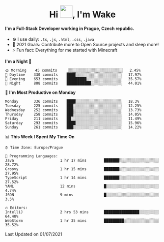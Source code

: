 <h1 align="center">Hi <img src="https://raw.githubusercontent.com/MrWakeCZ/MrWakeCZ/master/Hi.gif" width="40px" />, I'm Wake</h1>

#### I'm a Full-Stack Developer working in Prague, Czech republic.
- ⚙️ I use daily: `.ts`, `.js`, `.html`, `.css`, `.java`
- 🥅 2021 Goals: Contribute more to Open Source projects and sleep more!
- ⚡ Fun fact: Everything for me started with Minecraft

<!--START_SECTION:waka-->
**I'm a Night 🦉** 

```text
🌞 Morning    45 commits     ░░░░░░░░░░░░░░░░░░░░░░░░░   2.45% 
🌆 Daytime    330 commits    ████░░░░░░░░░░░░░░░░░░░░░   17.97% 
🌃 Evening    653 commits    █████████░░░░░░░░░░░░░░░░   35.57% 
🌙 Night      808 commits    ███████████░░░░░░░░░░░░░░   44.01%

```
📅 **I'm Most Productive on Monday** 

```text
Monday       336 commits    ████░░░░░░░░░░░░░░░░░░░░░   18.3% 
Tuesday      225 commits    ███░░░░░░░░░░░░░░░░░░░░░░   12.25% 
Wednesday    252 commits    ███░░░░░░░░░░░░░░░░░░░░░░   13.73% 
Thursday     258 commits    ███░░░░░░░░░░░░░░░░░░░░░░   14.05% 
Friday       211 commits    ██░░░░░░░░░░░░░░░░░░░░░░░   11.49% 
Saturday     293 commits    ████░░░░░░░░░░░░░░░░░░░░░   15.96% 
Sunday       261 commits    ███░░░░░░░░░░░░░░░░░░░░░░   14.22%

```


📊 **This Week I Spent My Time On** 

```text
⌚︎ Time Zone: Europe/Prague

💬 Programming Languages: 
Java                     1 hr 17 mins        ███████░░░░░░░░░░░░░░░░░░   28.72% 
Groovy                   1 hr 15 mins        ███████░░░░░░░░░░░░░░░░░░   27.95% 
TypeScript               1 hr 14 mins        ███████░░░░░░░░░░░░░░░░░░   27.52% 
YAML                     12 mins             █░░░░░░░░░░░░░░░░░░░░░░░░   4.74% 
JSON                     9 mins              █░░░░░░░░░░░░░░░░░░░░░░░░   3.5%

🔥 Editors: 
IntelliJ                 2 hrs 53 mins       ████████████████░░░░░░░░░   64.48% 
WebStorm                 1 hr 35 mins        █████████░░░░░░░░░░░░░░░░   35.52%

```


 Last Updated on 01/07/2021
<!--END_SECTION:waka-->
